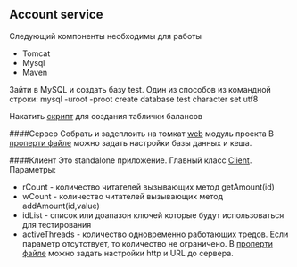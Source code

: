 Account service
---

Следующий компоненты необходимы для работы

* Tomcat
* Mysql
* Maven

Зайти в MySQL и создать базу test. Один из способов из командной строки:
mysql -uroot -proot
create database test character set utf8

Накатить [скрипт](src/main/sql/schema.sql) для создания таблички балансов

####Сервер
Собрать и задеплоить на томкат [web](web) модуль проекта
В [проперти файле](web/src/main/resources/application.properties) можно задать настройки базы данных и кеша.

####Клиент
Это standalone приложение. Главный класс [Client](client/src/main/java/proservice/Client.java).
Параметры:
- rCount - количество читателей вызывающих метод getAmount(id)
- wCount - количество читателей вызывающих метод addAmount(id,value)
- idList - список или доапазон ключей которые будут использоваться для тестирования
- activeThreads - количество одновременно работающих тредов. Если параметр отсутствует, то количество не ограничено.
В [проперти файле](client/src/main/resources/application.properties) можно задать настройки http и URL до сервера.
